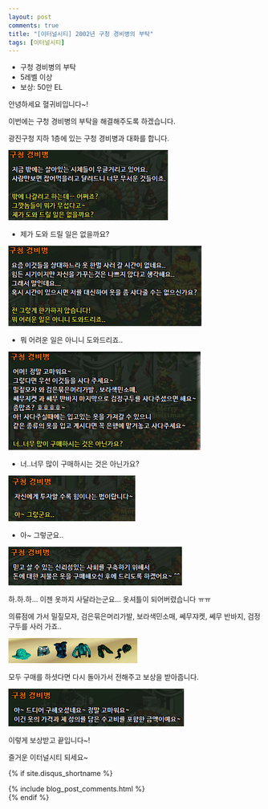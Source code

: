 ```yaml
---
layout: post
comments: true
title: "[이터널시티] 2002년 구청 경비병의 부탁"
tags: [이터널시티]
---
```


- 구청 경비병의 부탁
- 5레벨 이상
- 보상: 50만 EL

안녕하세요 혈귀비입니다~!

이번에는 구청 경비병의 부탁을 해결해주도록 하겠습니다.

광진구청 지하 1층에 있는 구청 경비병과 대화를 합니다.

![eternalcity](/assets/image/eternalcity/2002/2002031.PNG)

- 제가 도와 드릴 일은 없을까요?

![eternalcity](/assets/image/eternalcity/2002/2002032.PNG)

- 뭐 어려운 일은 아니니 도와드리죠..

![eternalcity](/assets/image/eternalcity/2002/2002033.PNG)

- 너..너무 많이 구매하시는 것은 아닌가요?

![eternalcity](/assets/image/eternalcity/2002/2002034.PNG)

- 아~ 그렇군요..

![eternalcity](/assets/image/eternalcity/2002/2002035.PNG)

하.하.하... 이젠 옷까지 사달라는군요... 옷셔틀이 되어버렸습니다 ㅠㅠ

의류점에 가서 밀짚모자, 검은묶은머리가발, 보라색민소매, 쎄무쟈켓, 쎄무 반바지, 검정구두를 사러 가죠..

![eternalcity](/assets/image/eternalcity/2002/2002036.PNG)

모두 구매를 하셧다면 다시 돌아가서 전해주고 보상을 받아줍니다.

![eternalcity](/assets/image/eternalcity/2002/2002037.PNG)

이렇게 보상받고 끝입니다~!

즐거운 이터널시티 되세요~

{% if site.disqus_shortname %}
<div class="comments">
  {% include blog_post_comments.html %}
</div>
{% endif %}

<div id="disqus_thread"></div>